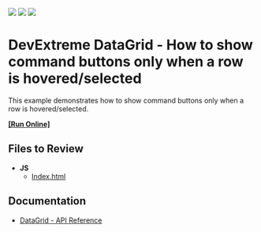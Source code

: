 <!-- default badges list -->
![](https://img.shields.io/endpoint?url=https://codecentral.devexpress.com/api/v1/VersionRange/128583286/15.2.7%2B)
[![](https://img.shields.io/badge/Open_in_DevExpress_Support_Center-FF7200?style=flat-square&logo=DevExpress&logoColor=white)](https://supportcenter.devexpress.com/ticket/details/T358945)
[![](https://img.shields.io/badge/📖_How_to_use_DevExpress_Examples-e9f6fc?style=flat-square)](https://docs.devexpress.com/GeneralInformation/403183)
<!-- default badges end -->

# DevExtreme DataGrid - How to show command buttons only when a row is hovered/selected
This example demonstrates how to show command buttons only when a row is hovered/selected.<br/>

<!-- run online -->
**[[Run Online]](https://codecentral.devexpress.com/128583286/)**
<!-- run online end -->

## Files to Review

- **JS**
    - [Index.html](./JS/Index.html)

## Documentation

- [DataGrid - API Reference](https://js.devexpress.com/Documentation/ApiReference/UI_Components/dxDataGrid/)
